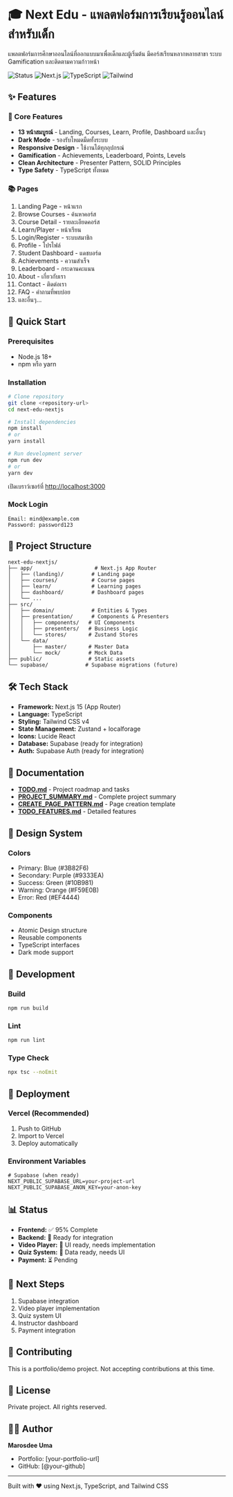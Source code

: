 # 🎓 Next Edu - แพลตฟอร์มการเรียนรู้ออนไลน์สำหรับเด็ก

แพลตฟอร์มการศึกษาออนไลน์ที่ออกแบบมาเพื่อเด็กและผู้เริ่มต้น มีคอร์สเรียนหลากหลายสาขา ระบบ Gamification และติดตามความก้าวหน้า

![Status](https://img.shields.io/badge/Status-Production_Ready-green)
![Next.js](https://img.shields.io/badge/Next.js-15-black)
![TypeScript](https://img.shields.io/badge/TypeScript-5.0-blue)
![Tailwind](https://img.shields.io/badge/Tailwind-v4-cyan)

## ✨ Features

### 🎯 Core Features
- **13 หน้าสมบูรณ์** - Landing, Courses, Learn, Profile, Dashboard และอื่นๆ
- **Dark Mode** - รองรับโหมดมืดทั้งระบบ
- **Responsive Design** - ใช้งานได้ทุกอุปกรณ์
- **Gamification** - Achievements, Leaderboard, Points, Levels
- **Clean Architecture** - Presenter Pattern, SOLID Principles
- **Type Safety** - TypeScript ทั้งหมด

### 📚 Pages
1. Landing Page - หน้าแรก
2. Browse Courses - ค้นหาคอร์ส
3. Course Detail - รายละเอียดคอร์ส
4. Learn/Player - หน้าเรียน
5. Login/Register - ระบบสมาชิก
6. Profile - โปรไฟล์
7. Student Dashboard - แดชบอร์ด
8. Achievements - ความสำเร็จ
9. Leaderboard - กระดานคะแนน
10. About - เกี่ยวกับเรา
11. Contact - ติดต่อเรา
12. FAQ - คำถามที่พบบ่อย
13. และอื่นๆ...

## 🚀 Quick Start

### Prerequisites
- Node.js 18+ 
- npm หรือ yarn

### Installation

```bash
# Clone repository
git clone <repository-url>
cd next-edu-nextjs

# Install dependencies
npm install
# or
yarn install

# Run development server
npm run dev
# or
yarn dev
```

เปิดเบราว์เซอร์ที่ [http://localhost:3000](http://localhost:3000)

### Mock Login
```
Email: mind@example.com
Password: password123
```

## 📁 Project Structure

```
next-edu-nextjs/
├── app/                    # Next.js App Router
│   ├── (landing)/         # Landing page
│   ├── courses/           # Course pages
│   ├── learn/             # Learning pages
│   ├── dashboard/         # Dashboard pages
│   └── ...
├── src/
│   ├── domain/            # Entities & Types
│   ├── presentation/      # Components & Presenters
│   │   ├── components/   # UI Components
│   │   ├── presenters/   # Business Logic
│   │   └── stores/       # Zustand Stores
│   └── data/
│       ├── master/       # Master Data
│       └── mock/         # Mock Data
├── public/               # Static assets
└── supabase/            # Supabase migrations (future)
```

## 🛠️ Tech Stack

- **Framework:** Next.js 15 (App Router)
- **Language:** TypeScript
- **Styling:** Tailwind CSS v4
- **State Management:** Zustand + localforage
- **Icons:** Lucide React
- **Database:** Supabase (ready for integration)
- **Auth:** Supabase Auth (ready for integration)

## 📖 Documentation

- **[TODO.md](./TODO.md)** - Project roadmap and tasks
- **[PROJECT_SUMMARY.md](./PROJECT_SUMMARY.md)** - Complete project summary
- **[CREATE_PAGE_PATTERN.md](./prompt/CREATE_PAGE_PATTERN.md)** - Page creation template
- **[TODO_FEATURES.md](./TODO_FEATURES.md)** - Detailed features

## 🎨 Design System

### Colors
- Primary: Blue (#3B82F6)
- Secondary: Purple (#9333EA)
- Success: Green (#10B981)
- Warning: Orange (#F59E0B)
- Error: Red (#EF4444)

### Components
- Atomic Design structure
- Reusable components
- TypeScript interfaces
- Dark mode support

## 🔄 Development

### Build
```bash
npm run build
```

### Lint
```bash
npm run lint
```

### Type Check
```bash
npx tsc --noEmit
```

## 🚢 Deployment

### Vercel (Recommended)
1. Push to GitHub
2. Import to Vercel
3. Deploy automatically

### Environment Variables
```env
# Supabase (when ready)
NEXT_PUBLIC_SUPABASE_URL=your-project-url
NEXT_PUBLIC_SUPABASE_ANON_KEY=your-anon-key
```

## 📊 Status

- **Frontend:** ✅ 95% Complete
- **Backend:** 🔄 Ready for integration
- **Video Player:** 🔄 UI ready, needs implementation
- **Quiz System:** 🔄 Data ready, needs UI
- **Payment:** ⏳ Pending

## 🎯 Next Steps

1. Supabase integration
2. Video player implementation
3. Quiz system UI
4. Instructor dashboard
5. Payment integration

## 🤝 Contributing

This is a portfolio/demo project. Not accepting contributions at this time.

## 📄 License

Private project. All rights reserved.

## 👨‍💻 Author

**Marosdee Uma**
- Portfolio: [your-portfolio-url]
- GitHub: [@your-github]

---

Built with ❤️ using Next.js, TypeScript, and Tailwind CSS
